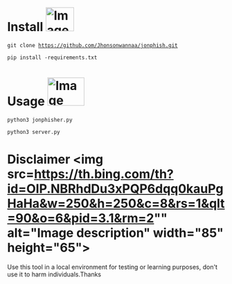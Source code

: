 



# Install  <img src="https://th.bing.com/th/id/OIP.bzv7RAtwpbL8hhK_zHjceAAAAA?w=136&h=180&c=7&r=0&o=5&pid=1.7" alt="Image description" width="65" height="55">







<code>git clone https://github.com/Jhonsonwannaa/jonphish.git</code>


<code>pip install -requirements.txt</code>





# Usage <img src="https://th.bing.com/th/id/OIP.s41Z0tfRcuQ-ep4sdtRXQwHaH_?w=170&h=183&c=7&r=0&o=5&pid=1.7" alt="Image description" width="85" height="65">














<code>python3  jonphisher.py</code>



<code>python3 server.py</code>





# Disclaimer  <img src=https://th.bing.com/th?id=OIP.NBRhdDu3xPQP6dqq0kauPgHaHa&w=250&h=250&c=8&rs=1&qlt=90&o=6&pid=3.1&rm=2"" alt="Image description" width="85" height="65">

Use this tool in a local environment for testing or learning purposes, don't use it to harm individuals.Thanks

